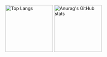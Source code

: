 <p align="left">
  <img alt="Top Langs" height="150" src="https://github-readme-stats.vercel.app/api/top-langs/?username=GleamDream&layout=compact&theme=dark"/>
  <img alt="Anurag's GitHub stats" height="150" src="https://github-readme-stats.vercel.app/api?username=GleamDream&theme=dark&show_icons=true"/>
</p>

<!--
**GleamDream/GleamDream** is a ✨ _special_ ✨ repository because its `README.md` (this file) appears on your GitHub profile.

Here are some ideas to get you started:

- 🔭 I’m currently working on ...
- 🌱 I’m currently learning ...
- 👯 I’m looking to collaborate on ...
- 🤔 I’m looking for help with ...
- 💬 Ask me about ...
- 📫 How to reach me: ...
- 😄 Pronouns: ...
- ⚡ Fun fact: ...
-->
